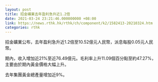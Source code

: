 ```yaml
---
layout: post
title: 招金礦業去年盈利急升近1.2倍
date: 2021-03-24 23:21:46.000000000 +08:00
link: https://news.rthk.hk/rthk/ch/component/k2/1582413-20210324.htm
categories: rthk
---
```


招金礦業公布，去年盈利急升近1.2倍至10.52億元人民幣，派息每股0.05元人民幣。

期內，收入增加近21%至近76.49億元。毛利率上升11.09個百分點至約47.27%，主要由於期內黃金價格大幅上升。

去年集團黃金總產量增加近9%。
